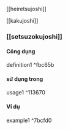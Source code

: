 [[heiretsujoshi]]

[[kakujoshi]]

### [[setsuzokujoshi]]

#### Công dụng
definition1 ^fbc65b
#### sử dụng trong

usage1 ^113670

#### Ví dụ
example1 ^7bcfd0
